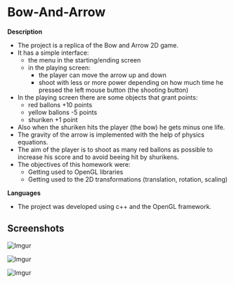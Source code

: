 # Bow-And-Arrow

**Description**
- The project is a replica of the Bow and Arrow 2D game.
- It has a simple interface:
  - the menu in the starting/ending screen
  - in the playing screen: 
    - the player can move the arrow up and down
    - shoot with less or more power depending on how much time he pressed the left mouse button (the shooting button)
- In the playing screen there are some objects that grant points:
  - red ballons +10 points
  - yellow ballons -5 points
  - shuriken +1 point
- Also when the shuriken hits the player (the bow) he gets minus one life.
- The gravity of the arrow is implemented with the help of physics equations.
- The aim of the player is to shoot as many red ballons as possible to increase his score and to avoid beeing hit by shurikens.
- The objectives of this homework were:
  - Getting used to OpenGL libraries
  - Getting used to the 2D transformations (translation, rotation, scaling)

**Languages**
- The project was developed using c++ and the OpenGL framework.

## Screenshots
![Imgur](https://i.imgur.com/n1mhVNQ.png)

![Imgur](https://i.imgur.com/68XXSUJ.png)

![Imgur](https://i.imgur.com/H8JwjtA.png)
